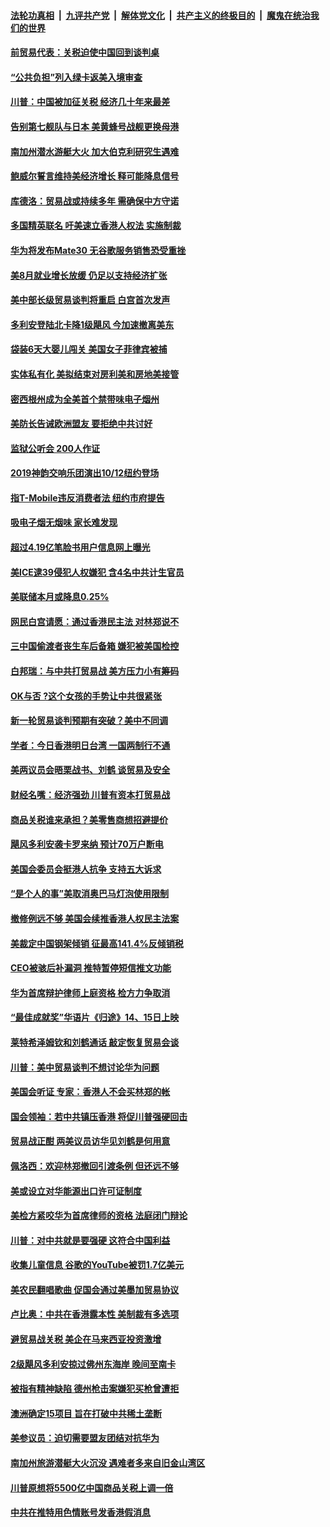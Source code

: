 ####  [法轮功真相](../../../../basic/blob/master/README.md?t=09071326) &nbsp;|&nbsp; [九评共产党](../../../../9ping.md/blob/master/README.md?t=09071326) &nbsp;|&nbsp; [解体党文化](../../../../jtdwh.md/blob/master/README.md?t=09071326)  &nbsp;|&nbsp; [共产主义的终极目的](../../../../gczydzjmd.md/blob/master/README.md?t=09071326) &nbsp;|&nbsp; [魔鬼在统治我们的世界](../../../../mgztzwmdsj.md/blob/master/README.md?t=09071326) 

#### [前贸易代表：关税迫使中国回到谈判桌](../pages/nsc412/n11505040.md?t=09071326) 

#### [“公共负担”列入绿卡返美入境审查](../pages/nsc412/n11505077.md?t=09071326) 

#### [川普：中国被加征关税 经济几十年来最差](../pages/nsc412/n11505301.md?t=09071326) 

#### [告别第七舰队与日本 美黄蜂号战舰更换母港](../pages/nsc412/n11505175.md?t=09071326) 

#### [南加州潜水游艇大火 加大伯克利研究生遇难](../pages/nsc412/n11505173.md?t=09071326) 

#### [鲍威尔誓言维持美经济增长 释可能降息信号](../pages/nsc412/n11504804.md?t=09071326) 

#### [库德洛：贸易战或持续多年 需确保中方守诺](../pages/nsc412/n11504816.md?t=09071326) 

#### [多国精英联名 吁美速立香港人权法 实施制裁](../pages/nsc412/n11504616.md?t=09071326) 

#### [华为将发布Mate30 无谷歌服务销售恐受重挫](../pages/nsc412/n11504597.md?t=09071326) 

#### [美8月就业增长放缓 仍足以支持经济扩张](../pages/nsc412/n11504319.md?t=09071326) 

#### [美中部长级贸易谈判将重启 白宫首次发声](../pages/nsc412/n11504305.md?t=09071326) 

#### [多利安登陆北卡降1级飓风 今加速撤离美东](../pages/nsc412/n11504133.md?t=09071326) 

#### [袋装6天大婴儿闯关 美国女子菲律宾被捕](../pages/nsc412/n11503856.md?t=09071326) 

#### [实体私有化 美拟结束对房利美和房地美接管](../pages/nsc412/n11503625.md?t=09071326) 

#### [密西根州成为全美首个禁带味电子烟州](../pages/nsc412/n11502776.md?t=09071326) 

#### [美防长告诫欧洲盟友 要拒绝中共讨好](../pages/nsc412/n11503828.md?t=09071326) 

#### [监狱公听会 200人作证](../pages/nsc412/n11503579.md?t=09071326) 

#### [2019神韵交响乐团演出10/12纽约登场](../pages/nsc412/n11502880.md?t=09071326) 

#### [指T-Mobile违反消费者法 纽约市府提告](../pages/nsc412/n11502850.md?t=09071326) 

#### [吸电子烟无烟味 家长难发现](../pages/nsc412/n11502855.md?t=09071326) 

#### [超过4.19亿笔脸书用户信息网上曝光](../pages/nsc412/n11503303.md?t=09071326) 

#### [美ICE逮39侵犯人权嫌犯 含4名中共计生官员](../pages/nsc412/n11502617.md?t=09071326) 

#### [美联储本月或降息0.25%](../pages/nsc412/n11502971.md?t=09071326) 

#### [网民白宫请愿：通过香港民主法 对林郑说不](../pages/nsc412/n11502953.md?t=09071326) 

#### [三中国偷渡者丧生车后备箱 嫌犯被美国检控](../pages/nsc412/n11502820.md?t=09071326) 

#### [白邦瑞：与中共打贸易战 美方压力小有筹码](../pages/nsc412/n11502327.md?t=09071326) 

#### [OK与否 ?这个女孩的手势让中共很紧张](../pages/nsc412/n11502428.md?t=09071326) 

#### [新一轮贸易谈判预期有突破？美中不同调](../pages/nsc412/n11502067.md?t=09071326) 

#### [学者：今日香港明日台湾 一国两制行不通](../pages/nsc412/n11502284.md?t=09071326) 

#### [美两议员会晤栗战书、刘鹤 谈贸易及安全](../pages/nsc412/n11502009.md?t=09071326) 

#### [财经名嘴：经济强劲 川普有资本打贸易战](../pages/nsc412/n11501966.md?t=09071326) 

#### [商品关税谁来承担？美零售商想招避提价](../pages/nsc412/n11501901.md?t=09071326) 

#### [飓风多利安袭卡罗来纳 预计70万户断电](../pages/nsc412/n11501825.md?t=09071326) 

#### [美国会委员会挺港人抗争 支持五大诉求](../pages/nsc412/n11501752.md?t=09071326) 

#### [“是个人的事”美取消奥巴马灯泡使用限制](../pages/nsc412/n11501217.md?t=09071326) 

#### [撤修例远不够 美国会续推香港人权民主法案](../pages/nsc412/n11501663.md?t=09071326) 

#### [美裁定中国钢架倾销 征最高141.4%反倾销税](../pages/nsc412/n11501084.md?t=09071326) 

#### [CEO被骇后补漏洞 推特暂停短信推文功能](../pages/nsc412/n11500957.md?t=09071326) 

#### [华为首席辩护律师上庭资格 检方力争取消](../pages/nsc412/n11500268.md?t=09071326) 

#### [“最佳成就奖”华语片《归途》14、15日上映](../pages/nsc412/n11500341.md?t=09071326) 

#### [莱特希泽姆钦和刘鹤通话 敲定恢复贸易会谈](../pages/nsc412/n11500095.md?t=09071326) 

#### [川普：美中贸易谈判不想讨论华为问题](../pages/nsc412/n11499817.md?t=09071326) 

#### [美国会听证 专家：香港人不会买林郑的帐](../pages/nsc412/n11499771.md?t=09071326) 

#### [国会领袖：若中共镇压香港 将促川普强硬回击](../pages/nsc412/n11499397.md?t=09071326) 

#### [贸易战正酣 两美议员访华见刘鹤是何用意](../pages/nsc412/n11499741.md?t=09071326) 

#### [佩洛西：欢迎林郑撤回引渡条例 但还远不够](../pages/nsc412/n11499635.md?t=09071326) 

#### [美或设立对华能源出口许可证制度](../pages/nsc412/n11499607.md?t=09071326) 

#### [美检方紧咬华为首席律师的资格 法庭闭门辩论](../pages/nsc412/n11499361.md?t=09071326) 

#### [川普：对中共就是要强硬 这符合中国利益](../pages/nsc412/n11499376.md?t=09071326) 

#### [收集儿童信息 谷歌的YouTube被罚1.7亿美元](../pages/nsc412/n11499365.md?t=09071326) 

#### [美农民翻唱歌曲 促国会通过美墨加贸易协议](../pages/nsc412/n11499069.md?t=09071326) 

#### [卢比奥：中共在香港露本性 美制裁有多选项](../pages/nsc412/n11499090.md?t=09071326) 

#### [避贸易战关税 美企在马来西亚投资激增](../pages/nsc412/n11498912.md?t=09071326) 

#### [2级飓风多利安掠过佛州东海岸 晚间至南卡](../pages/nsc412/n11498976.md?t=09071326) 

#### [被指有精神缺陷 德州枪击案嫌犯买枪曾遭拒](../pages/nsc412/n11498451.md?t=09071326) 

#### [澳洲确定15项目 旨在打破中共稀土垄断](../pages/nsc412/n11498449.md?t=09071326) 

#### [美参议员：迫切需要盟友团结对抗华为](../pages/nsc412/n11498312.md?t=09071326) 

#### [南加州旅游潜艇大火沉没  遇难者多来自旧金山湾区](../pages/nsc412/n11497850.md?t=09071326) 

#### [川普原想将5500亿中国商品关税上调一倍](../pages/nsc412/n11497285.md?t=09071326) 

#### [中共在推特用色情账号发香港假消息](../pages/nsc412/n11497128.md?t=09071326) 

